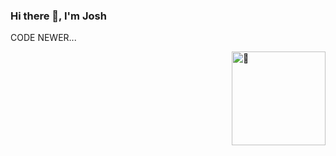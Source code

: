 ### Hi there 👋, I'm Josh

CODE NEWER...

<!--
**PumBall/PumBall** is a ✨ _special_ ✨ repository because its `README.md` (this file) appears on your GitHub profile.

Here are some ideas to get you started:

- 🔭 I’m currently working on ...
- 🌱 I’m currently learning ...
- 👯 I’m looking to collaborate on ...
- 🤔 I’m looking for help with ...
- 💬 Ask me about ...
- 📫 How to reach me: ...
- 😄 Pronouns: ...
- ⚡ Fun fact: ...
-->

[<img align="right" width="150" alt="🦑" src="https://count.getloli.com/get/@:PumBalltheme=rule34">](https://www.youtube.com/watch?v=PqXPW0oBKgg)
